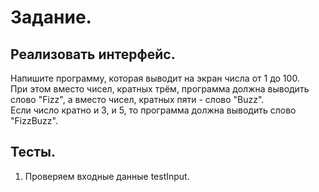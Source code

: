 # Задание.
## Реализовать интерфейс.
Напишите программу, которая выводит на экран числа от 1 до 100.  
При этом вместо чисел, кратных трём, программа должна выводить  
слово "Fizz", а вместо чисел, кратных пяти - слово "Buzz".  
Если число кратно и 3, и 5, то программа должна выводить слово "FizzBuzz".

## Тесты.
1. Проверяем входные данные testInput.